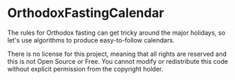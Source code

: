 # OrthodoxFastingCalendar
The rules for Orthodox fasting can get tricky around the major holidays, so let's use algorithms to produce easy-to-follow calendars.

There is no license for this project, meaning that all rights are reserved and this is not Open Source or Free. You cannot modify or redistribute this code without explicit permission from the copyright holder.
